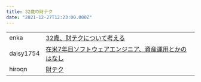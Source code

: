 ```yaml
---
title: 32歳の財テク
date: "2021-12-27T12:23:00.000Z"
---
```


<table class="articles">
  <tr>
    <td>enka</td>
    <td><a href="https://enkaism.hatenadiary.jp/entry/2021/12/27/210000">32歳、財テクについて考える</a></td>
  </tr>
  <tr>
    <td>daisy1754</td>
    <td><a href="https://nkazuki.hatenablog.com/entry/2021/12/27/213326">在米7年目ソフトウェアエンジニア、資産運用とかのはなし</a></td>
  </tr>
  <tr>
    <td>hiroqn</td>
    <td><a href="https://hiroqn.hatenablog.com/entry/20211227_money">財テク</a></td>
  </tr>
</table>
